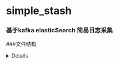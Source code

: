 # simple_stash

### 基于kafka elasticSearch 简易日志采集

###文件结构
<details>
<pre><code>
├── stash.go 程序入口
│
├── logger  本地日志记录相关
│
├── config  配置模型相关
│
├── handler  服务启动停止等逻辑
│
├── input  采集相关
│
└── output  日志输出相关
</code></pre>
</details>
